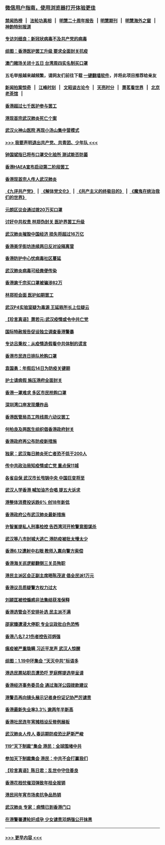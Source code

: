### [微信用户指南，使用浏览器打开体验更佳](https://github.com/gfw-breaker/banned-news1/blob/master/indexes/wechat-guide.md?t=0)
#### [禁闻热榜](热点新闻.md?t=0)  &nbsp;&nbsp;|&nbsp;&nbsp; [法轮功真相](https://github.com/gfw-breaker/truth/blob/master/README.md?t=0) &nbsp;&nbsp;|&nbsp;&nbsp; [明慧二十周年报告](https://github.com/gfw-breaker/mh-reports/blob/master/README.md?t=0) &nbsp;&nbsp;|&nbsp;&nbsp;[明慧期刊](https://github.com/gfw-breaker/mh-qikan) &nbsp;&nbsp;|&nbsp;&nbsp; [明慧海外之窗](https://github.com/gfw-breaker/mh-news/blob/master/README.md?t=0) &nbsp;&nbsp;|&nbsp;&nbsp; [神韵特别报道](https://github.com/gfw-breaker/mh-news/blob/master/shenyun.md?t=0)
#### [专访刘细良：新冠状病毒不及共产党的病毒](../pages/nsc415/n11847164.md?t=02060802) 
#### [组图：香港医护罢工升级 要求全面封关抗疫](../pages/nsc415/n11844107.md?t=02060802) 
#### [澳门赌场关闭十五日 台湾周四实名制买口罩](../pages/nsc415/n11845083.md?t=02060802) 
#### 五毛举报越来越频繁，请网友们前往下载 [一键翻墙软件](https://github.com/gfw-breaker/ssr-accounts)，并将此项目推荐给亲友
#### [新闻拍案惊奇](https://github.com/gfw-breaker/banned-news1/blob/master/pages/link4.md) &nbsp;&nbsp;|&nbsp;&nbsp; [江峰时刻](https://github.com/gfw-breaker/banned-news1/blob/master/pages/link4.md) &nbsp;&nbsp;|&nbsp;&nbsp; [文昭谈古论今](https://github.com/gfw-breaker/banned-news1/blob/master/pages/link4.md) &nbsp;&nbsp;|&nbsp;&nbsp; [天亮时分](https://github.com/gfw-breaker/banned-news1/blob/master/pages/link4.md) &nbsp;&nbsp;|&nbsp;&nbsp; [萧茗看世界](https://github.com/gfw-breaker/banned-news1/blob/master/pages/link4.md) &nbsp;&nbsp;|&nbsp;&nbsp; [北京老茶馆](https://github.com/gfw-breaker/banned-news1/blob/master/pages/link4.md) &nbsp;&nbsp;|&nbsp;&nbsp; 
#### [香港超过七千医护参与罢工](../pages/nsc415/n11845051.md?t=02060802) 
#### [港现首宗武汉肺炎死亡个案](../pages/nsc415/n11844998.md?t=02060802) 
#### [武汉火神山医院 再现小汤山集中营模式](../pages/nsc415/n11844763.md?t=02060802) 
#### [>>> 我要声明退出共产党、共青团、少年队 <<<](https://github.com/begood0513/goodnews/blob/master/quit/letter.md) 
#### [钟国斌指已将布口罩交化验所 测试能否防菌](../pages/nsc415/n11842783.md?t=02060802) 
#### [香港HAEA宣布启动第二阶段罢工](../pages/nsc415/n11842723.md?t=02060802) 
#### [香港现首宗人传人武汉肺炎](../pages/nsc415/n11842766.md?t=02060802) 
#### [《九评共产党》](https://github.com/begood0513/9ping.md/blob/master/README.md) &nbsp;|&nbsp; [《解体党文化》](../../../../jtdwh.md/blob/master/README.md)  &nbsp;|&nbsp; [《共产主义的终极目的》](../../../../gczydzjmd.md/blob/master/README.md) &nbsp;|&nbsp; [《魔鬼在统治我们的世界》](../../../../mgztzwmdsj.md/blob/master/README.md) 
#### [元朗区议会通过拨20万买口罩](../pages/nsc415/n11842754.md?t=02060802) 
#### [讨好中共权贵 林郑伪封关 医护界罢工升级](../pages/nsc415/n11842359.md?t=02060802) 
#### [武汉肺炎摧毁中国经济 损失将超过16万亿](../pages/nsc415/n11839723.md?t=02060802) 
#### [香港美孚街坊连续两日反对设隔离营](../pages/nsc415/n11839962.md?t=02060802) 
#### [香港防护中心忧病毒社区蔓延](../pages/nsc415/n11839933.md?t=02060802) 
#### [武汉肺炎病毒可经粪便传染](../pages/nsc415/n11839939.md?t=02060802) 
#### [香港逾千宗买口罩被骗涉82万](../pages/nsc415/n11839914.md?t=02060802) 
#### [林郑拒会面 医护如期罢工](../pages/nsc415/n11839892.md?t=02060802) 
#### [武汉P4实验室疑为毒源 王延轶所长上位疑云](../pages/nsc415/n11835543.md?t=02060802) 
#### [【珍言真语】萧若元:武汉疫情或令中共亡党](../pages/nsc415/n11829394.md?t=02060802) 
#### [国际特赦报告促设独立调查香港警暴](../pages/nsc415/n11833845.md?t=02060802) 
#### [专访吕秉权：从疫情造假看中共体制的谎言](../pages/nsc415/n11833813.md?t=02060802) 
#### [香港市民连日排队抢购口罩](../pages/nsc415/n11833794.md?t=02060802) 
#### [袁国勇：年假后14日为防疫关键期](../pages/nsc415/n11831088.md?t=02060802) 
#### [护士请病假 施压港府全面封关](../pages/nsc415/n11831030.md?t=02060802) 
#### [香港一罩难求 多区市民抢购口罩](../pages/nsc415/n11831002.md?t=02060802) 
#### [深圳湾口岸发现爆炸品](../pages/nsc415/n11828802.md?t=02060802) 
#### [香港医管局员工阵线周六动议罢工](../pages/nsc415/n11828762.md?t=02060802) 
#### [何柏良及两医生组织倡香港政府封关](../pages/nsc415/n11828749.md?t=02060802) 
#### [香港政府再公布防疫新措施](../pages/nsc415/n11828716.md?t=02060802) 
#### [独家：武汉每日肺炎死亡者恐不低于200人](../pages/nsc415/n11828240.md?t=02060802) 
#### [传中共政治局知疫情或亡党 重点保11城](../pages/nsc415/n11828145.md?t=02060802) 
#### [各省自保 武汉市长甩锅中央 中国巨变将至](../pages/nsc415/n11828021.md?t=02060802) 
#### [武汉人学香港 喊加油齐合唱 提五大诉求](../pages/nsc415/n11827046.md?t=02060802) 
#### [港整体消费投诉跌6% 创18年新低](../pages/nsc415/n11817280.md?t=02060802) 
#### [香港政府公布武汉肺炎最新措施](../pages/nsc415/n11817152.md?t=02060802) 
#### [许智峯提私人刑事检控 告西湾河开枪警意图谋杀](../pages/nsc415/n11817132.md?t=02060802) 
#### [武汉等八市封城大逃亡 港防疫被批太慢太少](../pages/nsc415/n11817058.md?t=02060802) 
#### [香港6.12遭射中右眼 教师入禀向警方索偿](../pages/nsc415/n11814678.md?t=02060802) 
#### [香港海关巡逻艇翻侧三关员殉职](../pages/nsc415/n11814604.md?t=02060802) 
#### [港民主派区会正副主席晤陈茂波 倡全民派1万元](../pages/nsc415/n11814582.md?t=02060802) 
#### [香港议员质疑警方权力过大](../pages/nsc415/n11814560.md?t=02060802) 
#### [刘颕匡被控煽惑非法集结获准保释](../pages/nsc415/n11811727.md?t=02060802) 
#### [香港选管会不安排补选 民主派不满](../pages/nsc415/n11811691.md?t=02060802) 
#### [邵家臻遭浸大停职 专业议政批白色恐怖](../pages/nsc415/n11811670.md?t=02060802) 
#### [香港八名7.21伤者控告邓炳强](../pages/nsc415/n11811623.md?t=02060802) 
#### [瘟疫被严重隐瞒 习近平发声 武汉人惊醒](../pages/nsc415/n11811186.md?t=02060802) 
#### [组图：1.19中环集会 “天灭中共”标语多](../pages/nsc415/n11809514.md?t=02060802) 
#### [港选民票站职员遭恐吓 罗庭辉提选举呈请](../pages/nsc415/n11808914.md?t=02060802) 
#### [香港经济事务委员会 通过海洋公园拨款建议](../pages/nsc415/n11808906.md?t=02060802) 
#### [港警员再向镜头展示记者身份证记协严厉谴责](../pages/nsc415/n11808888.md?t=02060802) 
#### [香港最新失业率3.3% 逾两年半新高](../pages/nsc415/n11808887.md?t=02060802) 
#### [香港社民连年宵摊档设反修例展板](../pages/nsc415/n11808857.md?t=02060802) 
#### [武汉肺炎人传人 春运期防疫恐比萨斯严峻](../pages/nsc415/n11808739.md?t=02060802) 
#### [119“天下制裁”集会 港民：全球围堵中共](../pages/nsc415/n11806318.md?t=02060802) 
#### [参加天下制裁集会 港民：中共不会打赢我们](../pages/nsc415/n11806596.md?t=02060802) 
#### [【珍言真语】陈日君：乱世中守住善良](../pages/nsc415/n11806247.md?t=02060802) 
#### [香港花档忧催泪弹致年桔全报销](../pages/nsc415/n11806130.md?t=02060802) 
#### [港民间年宵市场卖抗争品热销](../pages/nsc415/n11806073.md?t=02060802) 
#### [武汉肺炎 专家：病情已到香港门口](../pages/nsc415/n11806020.md?t=02060802) 
#### [在港警署遭轮奸成孕 少女谴责邓炳强公开抹黑](../pages/nsc415/n11805981.md?t=02060802) 

----
#### [ >>> 更早内容 <<< ](../indexes/nsc415-earlier.md)

